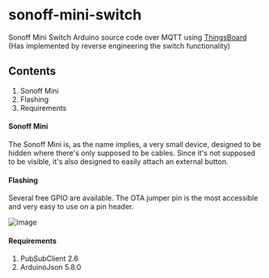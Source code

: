 # sonoff-mini-switch
Sonoff Mini Switch Arduino source code over MQTT using [ThingsBoard](https://thingsboard.io/) (Has implemented by reverse engineering the switch functionality)

## Contents
1. Sonoff Mini
2. Flashing
3. Requirements

#### Sonoff Mini
The Sonoff Mini is, as the name implies, a very small device, designed to be hidden where there's only supposed to be cables. Since it's not supposed to be visible, it's also designed to easily attach an external button.

#### Flashing
Several free GPIO are available. The OTA jumper pin is the most accessible and very easy to use on a pin header.

![image](1.png)

#### Requirements
1. PubSubClient 2.6
2. ArduinoJson 5.8.0
